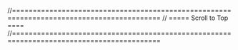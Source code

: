 //==========================================================================================
// ===== Scroll to Top ====
//==========================================================================================

